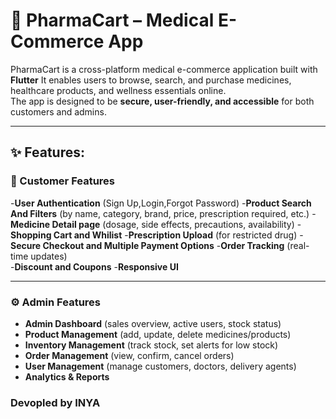 # 💊 PharmaCart – Medical E-Commerce App  

PharmaCart is a cross-platform medical e-commerce application built with **Flutter** It enables users to browse, search, and purchase medicines, healthcare products, and wellness essentials online.  
The app is designed to be **secure, user-friendly, and accessible** for both customers and admins.  

---

## ✨ Features:
### 🛒 Customer Features
-**User Authentication** (Sign Up,Login,Forgot Password)
-**Product Search And Filters** (by name, category, brand, price, prescription required, etc.)
-**Medicine Detail page** (dosage, side effects, precautions, availability)
-**Shopping Cart and Whilist**
-**Prescription Upload** (for restricted drug)
-**Secure Checkout and Multiple Payment Options**
-**Order Tracking** (real-time updates)  
-**Discount and Coupons**
-**Responsive UI**

---


### ⚙️ Admin Features  
- **Admin Dashboard** (sales overview, active users, stock status)  
- **Product Management** (add, update, delete medicines/products)  
- **Inventory Management** (track stock, set alerts for low stock)  
- **Order Management** (view, confirm, cancel orders)  
- **User Management** (manage customers, doctors, delivery agents)  
- **Analytics & Reports**  


### Devopled by INYA

